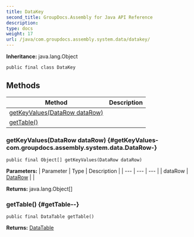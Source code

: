 ```yaml
---
title: DataKey
second_title: GroupDocs.Assembly for Java API Reference
description: 
type: docs
weight: 17
url: /java/com.groupdocs.assembly.system.data/datakey/
---
```

**Inheritance:**
java.lang.Object
```
public final class DataKey
```
## Methods

| Method | Description |
| --- | --- |
| [getKeyValues(DataRow dataRow)](#getKeyValues-com.groupdocs.assembly.system.data.DataRow-) |  |
| [getTable()](#getTable--) |  |
### getKeyValues(DataRow dataRow) {#getKeyValues-com.groupdocs.assembly.system.data.DataRow-}
```
public final Object[] getKeyValues(DataRow dataRow)
```




**Parameters:**
| Parameter | Type | Description |
| --- | --- | --- |
| dataRow | [DataRow](../../com.groupdocs.assembly.system.data/datarow) |  |

**Returns:**
java.lang.Object[]
### getTable() {#getTable--}
```
public final DataTable getTable()
```




**Returns:**
[DataTable](../../com.groupdocs.assembly.system.data/datatable)
